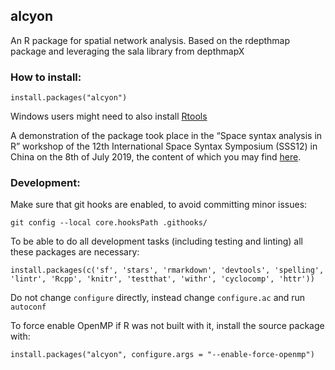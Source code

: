 ## alcyon
An R package for spatial network analysis. Based on the rdepthmap package and leveraging the sala library from depthmapX

### How to install:
```
install.packages("alcyon")
```
Windows users might need to also install [Rtools](https://cran.r-project.org/bin/windows/Rtools/)

A demonstration of the package took place in the “Space syntax analysis in R” workshop of the 12th International Space Syntax Symposium (SSS12) in China on the 8th of July 2019, the content of which you may find [here](https://github.com/pklampros/space_syntax_analysis_in_r).

### Development:
Make sure that git hooks are enabled, to avoid committing minor issues:
```
git config --local core.hooksPath .githooks/
```

To be able to do all development tasks (including testing and linting) all these packages are necessary:
```
install.packages(c('sf', 'stars', 'rmarkdown', 'devtools', 'spelling', 'lintr', 'Rcpp', 'knitr', 'testthat', 'withr', 'cyclocomp', 'httr'))
```

Do not change `configure` directly, instead change `configure.ac` and run `autoconf`

To force enable OpenMP if R was not built with it, install the source package with:
```
install.packages("alcyon", configure.args = "--enable-force-openmp")

```
